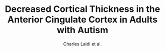 ---
cat: gaia
subcat: signature
bestof: false
author: Charles Laidi et al.
title: Decreased Cortical Thickness in the Anterior Cingulate Cortex in Adults with Autism
journal: Journal of Autism and Developmental Disorders
year: 2019
type: article
doi: 10.1007/s10803-018-3807-3
---
